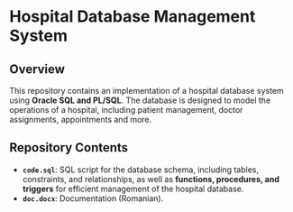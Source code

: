 # Hospital Database Management System

## Overview
This repository contains an implementation of a hospital database system using **Oracle SQL and PL/SQL**. The database is designed to model the operations of a hospital, including patient management, doctor assignments, appointments and more.

## Repository Contents

- **`code.sql`**: SQL script for the database schema, including tables, constraints, and relationships, as well as **functions, procedures, and triggers** for efficient management of the hospital database.
- **`doc.docx`**: Documentation (Romanian).
